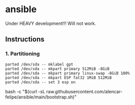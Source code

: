 # ansible

Under HEAVY development!!! Will not work.

## Instructions

### 1. Partitioning

```
parted /dev/sda -- mklabel gpt
parted /dev/sda -- mkpart primary 512MiB -8GiB
parted /dev/sda -- mkpart primary linux-swap -8GiB 100%
parted /dev/sda -- mkpart ESP fat32 1MiB 512MiB
parted /dev/sda -- set 3 esp on
```

bash -c "$(curl -sL raw.githubusercontent.com/alencar-felipe/ansible/main/bootstrap.sh)"
